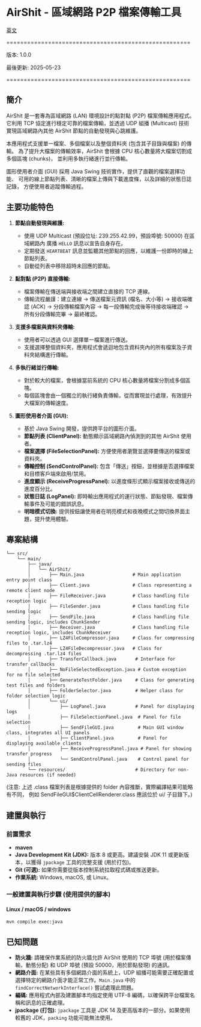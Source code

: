 # AirShit - 區域網路 P2P 檔案傳輸工具


[英文](README.md)

=====================================================

版本: 1.0.0

最後更新: 2025-05-23

=====================================================

## 簡介

AirShit 是一套專為區域網路 (LAN) 環境設計的點對點 (P2P) 檔案傳輸應用程式。
它利用 TCP 協定進行穩定可靠的檔案傳輸，並透過 UDP 組播 (Multicast) 技術
實現區域網路內其他 AirShit 節點的自動發現與心跳維護。

本應用程式支援單一檔案、多個檔案以及整個資料夾 (包含其子目錄與檔案) 的傳輸。
為了提升大檔案的傳輸效率，AirShit 會根據 CPU 核心數量將大檔案切割成多個區塊 (chunks)，
並利用多執行緒進行並行傳輸。

圖形使用者介面 (GUI) 採用 Java Swing 技術實作，提供了直觀的檔案選擇功能、
可用的線上節點列表、清晰的檔案上傳與下載進度條，以及詳細的狀態日誌記錄，
方便使用者追蹤傳輸過程。

## 主要功能特色


1.  **節點自動發現與維護:**
    *   使用 UDP Multicast (預設位址: 239.255.42.99，預設埠號: 50000) 在區域網路內
        廣播 `HELLO` 訊息以宣告自身存在。
    *   定期發送 `HEARTBEAT` 訊息並監聽其他節點的回應，以維護一份即時的線上節點列表。
    *   自動從列表中移除超時未回應的節點。

2.  **點對點 (P2P) 直接傳輸:**
    *   檔案傳輸在傳送端與接收端之間建立直接的 TCP 連線。
    *   傳輸流程嚴謹：建立連線 -> 傳送檔案元資訊 (檔名、大小等) -> 接收端確認 (ACK) ->
        分段傳輸檔案內容 -> 每一段傳輸完成後等待接收端確認 -> 所有分段傳輸完畢 ->
        最終確認。

3.  **支援多檔案與資料夾傳輸:**
    *   使用者可以透過 GUI 選擇單一檔案進行傳送。
    *   支援選擇整個資料夾，應用程式會遞迴地包含資料夾內的所有檔案及子資料夾結構進行傳輸。

4.  **多執行緒並行傳輸:**
    *   對於較大的檔案，會根據當前系統的 CPU 核心數量將檔案分割成多個區塊。
    *   每個區塊會由一個獨立的執行緒負責傳輸，從而實現並行處理，有效提升大檔案的傳輸速度。

5.  **圖形使用者介面 (GUI):**
    *   基於 Java Swing 開發，提供跨平台的圖形介面。
    *   **節點列表 (ClientPanel):** 動態顯示區域網路內偵測到的其他 AirShit 使用者。
    *   **檔案選擇 (FileSelectionPanel):** 方便使用者瀏覽並選擇要傳送的檔案或資料夾。
    *   **傳輸控制 (SendControlPanel):** 包含「傳送」按鈕，並根據是否選擇檔案和目標客戶端來啟用/禁用。
    *   **進度顯示 (ReceiveProgressPanel):** 以進度條形式顯示檔案接收或傳送的進度百分比。
    *   **狀態日誌 (LogPanel):** 即時輸出應用程式的運行狀態、節點發現、檔案傳輸事件及可能的錯誤訊息。
    *   **明暗模式切換:** 提供按鈕讓使用者在明亮模式和夜晚模式之間切換界面主題，提升使用體驗。

## 專案結構

```
└── src/
    └── main/
        ├── java/
        │   └── AirShit/
        │       ├── Main.java                  # Main application entry point class
        │       ├── Client.java                # Class representing a remote client node
        │       ├── FileReceiver.java          # Class handling file reception logic
        │       ├── FileSender.java            # Class handling file sending logic
        │       ├── SendFile.java              # Class handling file sending logic, includes ChunkSender
        │       ├── Receiver.java              # Class handling file reception logic, includes ChunkReceiver
        │       ├── LZ4FileCompressor.java     # Class for compressing files to .tar.lz4
        │       ├── LZ4FileDecompressor.java   # Class for decompressing .tar.lz4 files
        │       ├── TransferCallback.java       # Interface for transfer callbacks
        │       ├── NoFileSelectedException.java # Custom exception for no file selected
        │       ├── GenerateTestFolder.java     # Class for generating test files and folders
        │       ├── FolderSelector.java         # Helper class for folder selection logic
        │       └── ui/
        │           ├── LogPanel.java           # Panel for displaying logs
        │           ├── FileSelectionPanel.java  # Panel for file selection
        │           ├── SendFileGUI.java         # Main GUI window class, integrates all UI panels
        │           ├── ClientPanel.java         # Panel for displaying available clients
        │           ├── ReceiveProgressPanel.java # Panel for showing transfer progress
        │           └── SendControlPanel.java    # Control panel for sending files
        └── resources/                          # Directory for non-Java resources (if needed)
```

(注意: 上述 .class 檔案列表是根據提供的 folder 內容推斷，實際編譯結果可能略有不同，
例如 SendFileGUI$ClientCellRenderer.class 應該位於 ui/ 子目錄下。)

## 建置與執行

### 前置需求
*   **maven**
*   **Java Development Kit (JDK):** 版本 8 或更高。建議安裝 JDK 11 或更新版本，以獲得 `jpackage` 工具的完整支援 (用於打包)。
*   **Git (可選):** 如果你需要從版本控制系統拉取程式碼或推送更新。
*   **作業系統:** Windows, macOS, 或 Linux。

### 一般建置與執行步驟 (使用提供的腳本)

#### Linux / macOS / windows

```command line
mvn compile exec:java
```


## 已知問題

*   **防火牆:** 請確保作業系統的防火牆允許 AirShit 使用的 TCP 埠號 (用於檔案傳輸，動態分配) 和 UDP 埠號 (預設 50000，用於節點發現) 的通訊。
*   **網路介面:** 在某些具有多個網路介面的系統上，UDP 組播可能需要正確配置或選擇特定的網路介面才能正常工作。`Main.java` 中的 `findCorrectNetworkInterface()` 嘗試處理此問題。
*   **編碼:** 應用程式內部及建置腳本均指定使用 UTF-8 編碼，以確保跨平台檔案名稱和訊息的正確處理。
*   **jpackage (打包):** `jpackage` 工具是 JDK 14 及更高版本的一部分。如果使用較舊的 JDK，`packing` 功能可能無法使用。
